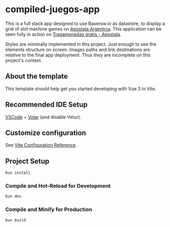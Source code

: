 # compiled-juegos-app

This is a full stack app designed to use Baserow.io as datastore, to display a grid of slot machine games on [Apostala Argentina](https://apostala.com.ar). This application can be seen fully in action on [Tragamonedas gratis - Apostala](https://apostala.com.ar/tragamonedas-gratis/).

Styles are minimally implemented in this project. Just enough to see the elements structure on screen. Images paths and link destinations are relative to the final app deployment. Thus they are incomplete on this project's context.

## About the template

This template should help get you started developing with Vue 3 in Vite.

## Recommended IDE Setup

[VSCode](https://code.visualstudio.com/) + [Volar](https://marketplace.visualstudio.com/items?itemName=Vue.volar) (and disable Vetur).

## Customize configuration

See [Vite Configuration Reference](https://vitejs.dev/config/).

## Project Setup

```sh
bun install
```

### Compile and Hot-Reload for Development

```sh
bun dev
```

### Compile and Minify for Production

```sh
bun build
```
